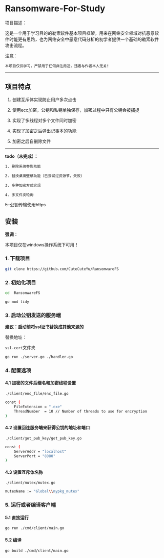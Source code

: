 
# Ransomware-For-Study

项目描述：

这是一个用于学习目的的勒索软件基本项目框架，用来在网络安全领域对抗恶意软件时能更有思路，也为网络安全中恶意代码分析的初学者提供一个基础的勒索软件攻击流程。


注意：

    本项目仅供学习，严禁用于任何非法用途，违者与作者本人无关!

---

## 项目特点

1. 创建互斥体实现防止用户多次点击

2. 使用ecc加密，公钥和私钥单独保存，加密过程中只有公钥会被捕捉

3. 实现了多线程对多个文件同时加密

4. 实现了加密之后弹出记事本的功能

5. 加密之后自删除文件

---

**todo（未完成）：**

    1. 删除系统卷影功能

    2. 替换桌面壁纸功能（已尝试过资源节，失败）

    3. 多种加密方式实现

    4. 多文件夹轮询

~~5. 公钥传输使用https~~

## 安装

**强调：**

本项目仅在windows操作系统下可用！

### 1. 下载项目

```bash
git clone https://github.com/CuteCuteYu/RansomwareFS
```

### 2. 初始化项目
```bash
cd  RansomwareFS
```

```bash
go mod tidy
```

### 3. 启动公钥发送的服务端

**建议：启动前将ssl证书替换成其他来源的**

替换地址：

`ssl-cert`文件夹

```bash
go run ./server.go ./handler.go
```

### 4. 配置选项

#### 4.1 加密的文件后缀名和加密线程设置

`./client/enc_file/enc_file.go`

```bash
const (
	FileExtension = ".exe"
	ThreadNumber  = 10 // Number of threads to use for encryption
)
```

#### 4.2 设置回连服务端来获得公钥的地址和端口

`./client/get_pub_key/get_pub_key.go`

```bash
const (
	ServerAddr = "localhost"
	ServerPort = "8080"
)
```

#### 4.3 设置互斥体名称

`./client/mutex/mutex.go`

```bash
mutexName := "Global\\mypkg_mutex"
```

### 5. 运行或者编译客户端

#### 5.1 直接运行

```bash
go run ./cmd/client/main.go
```

#### 5.2 编译
```bash
go build ./cmd/client/main.go
```
